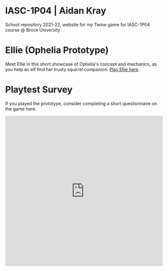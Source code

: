 # IASC-1P04 | Aidan Kray

School repository 2021-22, website for my Twine game for IASC-1P04 course @ Brock University

# Ellie (Ophelia Prototype)

Meet Ellie in this short showcase of Ophelia's concept and mechanics, as you help an elf find her trusty squirrel companion. 
  [Play Ellie here](https://aidank3607.github.io/IASC-1P04/prototype/Ophelia_Prototype.html).
  
# Playtest Survey

If you played the prototype, consider completing a short questionnaire on the game here.
<iframe width="640px" height= "480px" src= "https://forms.office.com/Pages/ResponsePage.aspx?id=FRGudvwe8kqlNuKyRDrxoIstxjJ3c4ZLoOEkgNkq2GJUMzdITVBUNDhRN0hHOFhURDVWMzg5WFo4Vi4u&embed=true" frameborder= "0" marginwidth= "0" marginheight= "0" style= "border: none; max-width:100%; max-height:100vh" allowfullscreen webkitallowfullscreen mozallowfullscreen msallowfullscreen> </iframe>

